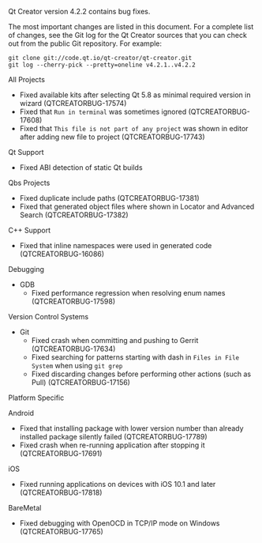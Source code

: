 Qt Creator version 4.2.2 contains bug fixes.

The most important changes are listed in this document. For a complete
list of changes, see the Git log for the Qt Creator sources that
you can check out from the public Git repository. For example:

    git clone git://code.qt.io/qt-creator/qt-creator.git
    git log --cherry-pick --pretty=oneline v4.2.1..v4.2.2

All Projects

* Fixed available kits after selecting Qt 5.8 as minimal required version
  in wizard (QTCREATORBUG-17574)
* Fixed that `Run in terminal` was sometimes ignored (QTCREATORBUG-17608)
* Fixed that `This file is not part of any project` was shown in editor after
  adding new file to project (QTCREATORBUG-17743)

Qt Support

* Fixed ABI detection of static Qt builds

Qbs Projects

* Fixed duplicate include paths (QTCREATORBUG-17381)
* Fixed that generated object files where shown in Locator and Advanced Search
  (QTCREATORBUG-17382)

C++ Support

* Fixed that inline namespaces were used in generated code (QTCREATORBUG-16086)

Debugging

* GDB
    * Fixed performance regression when resolving enum names
      (QTCREATORBUG-17598)

Version Control Systems

* Git
    * Fixed crash when committing and pushing to Gerrit (QTCREATORBUG-17634)
    * Fixed searching for patterns starting with dash in `Files in File System`
      when using `git grep`
    * Fixed discarding changes before performing other actions (such as Pull)
      (QTCREATORBUG-17156)

Platform Specific

Android

* Fixed that installing package with lower version number than already installed
  package silently failed (QTCREATORBUG-17789)
* Fixed crash when re-running application after stopping it (QTCREATORBUG-17691)

iOS

* Fixed running applications on devices with iOS 10.1 and later
  (QTCREATORBUG-17818)

BareMetal

* Fixed debugging with OpenOCD in TCP/IP mode on Windows (QTCREATORBUG-17765)
